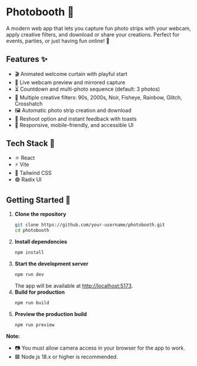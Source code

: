 # Photobooth 📸

A modern web app that lets you capture fun photo strips with your webcam, apply creative filters, and download or share your creations. Perfect for events, parties, or just having fun online! 🎉

## Features ✨
- 🎬 Animated welcome curtain with playful start
- 🎥 Live webcam preview and mirrored capture
- ⏳ Countdown and multi-photo sequence (default: 3 photos)
- 🎨 Multiple creative filters: 90s, 2000s, Noir, Fisheye, Rainbow, Glitch, Crosshatch
- 🖼️ Automatic photo strip creation and download
- 🔄 Reshoot option and instant feedback with toasts
- 📱 Responsive, mobile-friendly, and accessible UI

## Tech Stack 🧩
- ⚛️ React
- ⚡ Vite
- 🌈 Tailwind CSS
- 🟣 Radix UI

## Getting Started 🚀

1. **Clone the repository**
   ```bash
   git clone https://github.com/your-username/photobooth.git
   cd photobooth
   ```
2. **Install dependencies**
   ```bash
   npm install
   ```
3. **Start the development server**
   ```bash
   npm run dev
   ```
   The app will be available at [http://localhost:5173](http://localhost:5173).
4. **Build for production**
   ```bash
   npm run build
   ```
5. **Preview the production build**
   ```bash
   npm run preview
   ```

**Note:**
- 📷 You must allow camera access in your browser for the app to work.
- 🟩 Node.js 18.x or higher is recommended.
